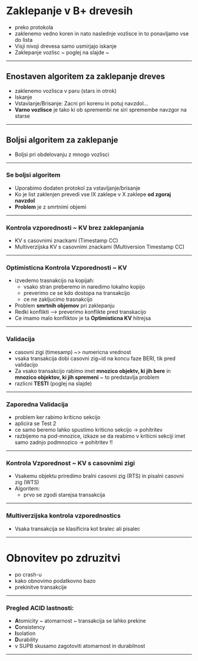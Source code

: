# Zaklepanje v B+ drevesih
* preko protokola
* zaklenemo vedno koren in nato naslednje vozlisce in to ponavljamo vse do lista
* Visji nivoji drevesa samo usmirjajo iskanje 
* Zaklepanje vozlisc ~ poglej na slajde ~     

---

## Enostaven algoritem za zaklepanje dreves
* zaklenemo vozlisca v paru (stars in otrok)
* Iskanje
* Vstavlanje/Brisanje: Zacni pri korenu in potuj navzdol...
* **Varno vozlisce** je tako ki ob spremembi ne siri spremembe navzgor na starse 

---

## Boljsi algoritem za zaklepanje
* Boljsi pri obdelovanju z mnogo vozlisci

---

### Se boljsi algoritem
* Uporabimo dodaten protokol za vstavljanje/brisanje
* Ko je list zaklenjen prevedi vse IX zaklepe v X zaklepe **od zgoraj navzdol**
* **Problem** je z smrtnimi objemi

---

### Kontrola vzporednosti ~ KV brez zaklepanjania
* KV s casovnimi znackami (Timestamp CC)
* Multiverzijska KV s casovnimi znackami (Multiversion Timestamp CC)

---

### Optimisticna Kontrola Vzporednosti ~ KV
* izvedemo trasnakcijo na kopijah:
  * vsako stran preberemo in naredimo lokalno kopijo
  * preverimo ce se kdo dostopa na transakcijo
  * ce ne zakljucimo trasnakcijo
* Problem **smrtnih objemov** pri zaklepanju
* Redki konflikti --> preverimo konflikte pred transkacijo
* Ce imamo malo konfliktov je ta **Optimisticna KV** hitrejsa

---

### Validacija
* casovni zigi (timesamp) ~> numericna vrednost
* vsaka transakcija dobi casovni zig~id na koncu faze BERI, tik pred validacijo
* Za vsako transakcijo rabimo imet **mnozico objektv, ki jih bere** in **mnozico objektov, ki jih spremeni** ~ to predstavlja problem
* razlicni **TESTI** (poglej na slajde)

---

### Zaporedna Validacija
* problem ker rabimo kriticno sekcijo
* aplicira se Test 2
* ce samo beremo lahko spustimo kriticno sekcijo -> pohitritev
* razbijemo na pod-mnozice, izkaze se da reabimo v kriticni sekciji imet samo zadnjo podmnozico  -> pohitritev !!

---

### Kontrola Vzporednost ~ KV s casovnimi zigi
* Vsakemu objektu priredimo bralni casovni zig (RTS) in pisalni casovni zig (WTS)
* Algoritem:
  * prvo se zgodi starejsa transakcija

---

### Multiverzijska kontrola vzporednostics
* Vsaka transakcija se klasificira kot bralec ali pisalec

---

# Obnovitev po zdruzitvi
* po crash-u
* kako obnovimo podatkovno bazo
* prekinitve transakcije

---

### Pregled ACID lastnosti:
* **A**tomicity ~ atomarnost ~ transakcija se lahko prekine
* **C**onsistency
* **I**solation
* **D**urability
* v SUPB skusamo zagotoviti atomarnost in durabilnost

---
